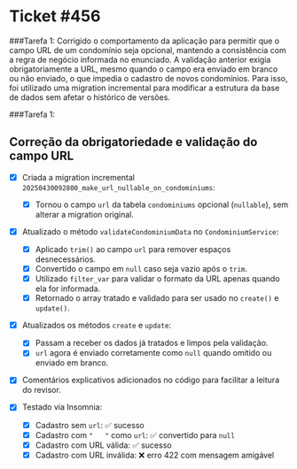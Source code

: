 # Ticket #456

<!-- Contexto -->

###Tarefa 1: 
Corrigido o comportamento da aplicação para permitir que o campo URL de um condomínio seja opcional, mantendo a consistência com a regra de negócio informada no enunciado. A validação anterior exigia obrigatoriamente a URL, mesmo quando o campo era enviado em branco ou não enviado, o que impedia o cadastro de novos condomínios.
Para isso, foi utilizado uma migration incremental para modificar a estrutura da base de dados sem afetar o histórico de versões.

<!-- Tarefas -->

<!-- Tarefa 1 -->
###Tarefa 1:
## Correção da obrigatoriedade e validação do campo URL
- [x] Criada a migration incremental `20250430092800_make_url_nullable_on_condominiums`:
  - [x] Tornou o campo `url` da tabela `condominiums` opcional (`nullable`), sem alterar a migration original.

- [x] Atualizado o método `validateCondominiumData` no `CondominiumService`:
  - [x] Aplicado `trim()` ao campo `url` para remover espaços desnecessários.
  - [x] Convertido o campo em `null` caso seja vazio após o `trim`.
  - [x] Utilizado `filter_var` para validar o formato da URL apenas quando ela for informada.
  - [x] Retornado o array tratado e validado para ser usado no `create()` e `update()`.

- [x] Atualizados os métodos `create` e `update`:
  - [x] Passam a receber os dados já tratados e limpos pela validação.
  - [x] `url` agora é enviado corretamente como `null` quando omitido ou enviado em branco.

- [x] Comentários explicativos adicionados no código para facilitar a leitura do revisor.

- [x] Testado via Insomnia:
  - [x] Cadastro sem `url`: ✅ sucesso
  - [x] Cadastro com `"   "` como `url`: ✅ convertido para `null`
  - [x] Cadastro com URL válida: ✅ sucesso
  - [x] Cadastro com URL inválida: ❌ erro 422 com mensagem amigável

<!-- Tarefa 2 -->
<!-- Tarefa 3 -->